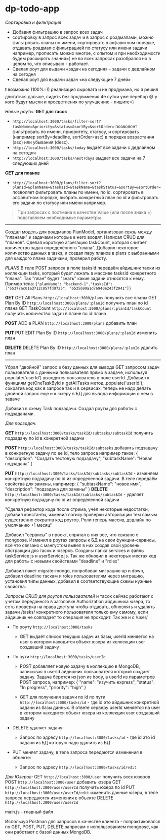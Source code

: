 # dp-todo-app

_Сортировка и фильтрация_

-   Добавил фильтрацию в запрос всех задач
-   сортировку в запрос всех задач и в запрос с роадмапами, можно фильтровать планы по имени, сортировать в алфавитном порядке, отдавать роадмап с фильтрацией по статусу или имени задачи например, прописать можно многое, с опытом и при необходимости будем расширять знания=) не во всех запросах разобрался но в целом то, что описываю - работает.
-   Сделал роут для выдачи «задач на сегодня» - задачи с дедлайном на сегодня
-   Сделал роут для выдачи задач «на следующие 7 дней»

❗ возможно (100%=)) реализация сыровата и не продумана, но я решил двигаться дальше, сидеть без продвижения 4е сутки уже перебор 😅 у кого будут мысли и просветления по улучшению - пишите=)

_Новые роуты:_
**GET** **для тасок**

-   `http://localhost:3000/tasks/filter-sort?taskName=&priority=&status=&sortBy=&sortOrder=` позволяет фильтровать по имени, приоритету, статусу, и сортировать (например sortBy=deadline, sortOrder=asc) в порядке возрастания (asc) или убывания (desc).
-   `http://localhost:3000/tasks/today` выдаёт все задачи с дедлайном на сегодня
-   `http://localhost:3000/tasks/next7days` выдаёт все задачи на 7 следующих дней

**GET** **для планов**

-   `http://localhost:3000/plans/filter-sort?planId=&planName=&tasksId=&taskName=&taskStatus=&sortBy=&sortOrder=` позволяет фильтровать планы по имени, по id, сортировать в алфавитном порядке, выбрать конкретный план по id и фильтровать его задачи по статусу или имени например.

> При запросах с постмана в качестве Value (или после знака =) подставляем необходимые параметры

---

Создал модель для роадмапов PlanModel, организовал связь между "планами" и задачами которые в него входят. Написал CRUD для "планов". Сделал короткую агрегацию taskCount, которая считает количество задач определённого "плана". Добавил некоторое количество данных в tasks, и создал пару планов в plans с выбранными для каждого плана задачами, проверил работу.

_PLANS_
В теле POST запроса в поле tasksId передаём айдишник таски из коллекции tasks, который будет лежать в массиве tasksId конкретного "плана". Так "план" будет "знать" какие задачи относятся к нему.
Пример тела: `{"planName": "backend-1","tasksId": ["65377ac01a3712c857fd0725", "6535690a1d76940e243f2941"]}`

**GET**
GET All Plans `http://localhost:3000/plans` получить все планы
GET Plan By ID `http://localhost:3000/plans/:planId` получить план по id плана
GET TaskCount `http://localhost:3000/plans/:planId/taskCount` получить количество задач в плане по id плана

**POST**
ADD a PLAN `http://localhost:3000/plans` добавить план

**PUT**
PUT EDIT Plan By ID `http://localhost:3000/plans/:planId` изменить план

**DELETE**
DELETE Plan By ID `http://localhost:3000/plans/:planId` удалить план

---

Убрал "двойной" запрос в базу данных для вывода GET запросом задач пользователя с данными пользователя прямо в задаче, используя populate('userId') выводится пользователь в поле userId.
Добавил к функциям getOneTaskById и getAllTasks метод .populate('userId'); сократив код как в запросе так и в сервисах, теперь не надо делать двойной запрос еще и к юзеру в БД для вывода информации о нем в задаче

Добавил в схему Task подзадачи. Создал роуты для работы с подзадачами.

_Для подзадач:_

**GET** `http://localhost:3000/tasks/taskId/subtasks/subtaskId` получить подзадачу по id в конкретной задачи

**POST** `http://localhost:3000/tasks/taskId/subtasks` добавить подзадачу в конкретную задачу по ее id, тело запроса например такое:
{
"description": "Создать тестовую подзадачу",
"subtaskName": "Новая подзадача"
}

**PUT** `http://localhost:3000/tasks/taskId/subtasks/subtaskId` - изменяем конкретную подзадачу по id из определенной задачи. В теле передаём свойства для замены, например:
{
"subtaskName": "новое имя",
"description": "подзадача для замены"
}
**DELETE** `http://localhost:3000/tasks/taskId/subtasks/subtaskId` - удаляет конкретную подзадачу по id из определенной задачи

"Сделал рефактор кода после стрима, учёл некоторые недостатки, добавил константы, изменил логику проверки авторизации тем самым существенно сократив код роутов. Роли теперь массив, дэдлайн по умолчанию +1 месяц"

Добавил "сервисы" в проект, спрятал в них все, что связано с mongoose. Изменил в роутах запросы к БД на свои функции-сервисы, всё что связано с мангустом вывел в них создав свой уровень абстракции для тасок и юзеров. Созданы папка services и файлы taskService.js и userService.js. Так же обновил в некоторых местах код для работы с новыми свойствами "deadline" и "roles"

Добавил пакет migrate-mongo, попробовал миграцию up и down, добавил deadline таскам и roles пользователям через миграцию, установил типы данных, добавил в соответствующие схемы нужные свойства.

_Запросы CRUD для роутов пользователей_ и тасок сейчас работают с учетом переданного в заголовке Authorization айдишника юзера, то есть проверка на права доступа чтобы отдавать, обновлять и удалять задачи /tasks/ конкретного пользователя только ему самому, если айдишник не совпадает то операция не проходит. Так же и с /user/

-   По роуту `http://localhost:3000/tasks`

    -   GET выдаёт список текущих задач из базы, userId меняется на user в котором находится объект юзера из коллекции user создавший задачу

-   По пути `http://localhost:3000/tasks/userId`

    -   POST добавляет новую задачу в коллекцию в MongoDB, записывая в userId айдишник пользователя который создает задачу. Задача берется из json из body, а userId из параметров
        POST запроса, например:
        {
        "name": "изучить express",
        "status": "In progress",
        "priority": "high"
        }

    -   GET для получения задачи по id по пути `http://localhost:3000/tasks/id` - где id это айдишник конкретной задачи из базы данных. В ответе серверу userId меняется на user в котором находится объект юзера из коллекции user создавший задачу

-   DELETE удаляет задачу:

    -   Запрос по адресу `http://localhost:3000/tasks/id` - где id это id задачи из БД которую надо удалить из БД

-   PUT меняет задачу, в теле запроса передаются изменения в объекте:
    -   Запрос по адресу `http://localhost:3000/tasks/id/edit`

_Для Юзеров:_
GET `http://localhost:3000/user` получить всех юзеров
POST `http://localhost:3000/user` добавить юзера
GET `http://localhost:3000/user/userId` получить юзера по id
PUT `http://localhost:3000/user/userId/edit` изменить данные юзера, в теле запроса передаются изменения в объекте
DELETE `http://localhost:3000/user/userId`

main.js - главный файл

Используя Postman для запросов в качестве клиента - попрактиковался по GET, POST, PUT, DELETE запросам с использованием mongoose, как они работают с базой данных MongoDB.
